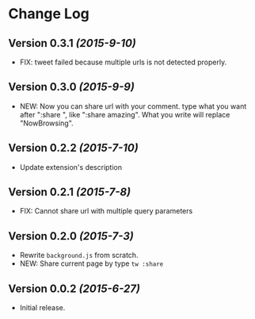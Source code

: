 Change Log
===

Version 0.3.1 *(2015-9-10)*
---------------------------

- FIX: tweet failed because multiple urls is not detected properly.

Version 0.3.0 *(2015-9-9)*
--------------------------

- NEW: Now you can share url with your comment. type what you want after ":share ", like ":share amazing".
  What you write will replace "NowBrowsing".

Version 0.2.2 *(2015-7-10)*
---------------------------

- Update extension's description

Version 0.2.1 *(2015-7-8)*
--------------------------

- FIX: Cannot share url with multiple query parameters

Version 0.2.0 *(2015-7-3)*
--------------------------

- Rewrite `background.js` from scratch.
- NEW: Share current page by type `tw :share`


Version 0.0.2 *(2015-6-27)*
---------------------------

- Initial release.
